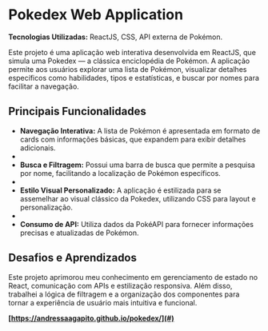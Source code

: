 # Pokedex Web Application

**Tecnologias Utilizadas:** ReactJS, CSS, API externa de Pokémon.

Este projeto é uma aplicação web interativa desenvolvida em ReactJS, que simula uma Pokedex — a clássica enciclopédia de Pokémon. A aplicação permite aos usuários explorar uma lista de Pokémon, visualizar detalhes específicos como habilidades, tipos e estatísticas, e buscar por nomes para facilitar a navegação.

## Principais Funcionalidades

- **Navegação Interativa:** A lista de Pokémon é apresentada em formato de cards com informações básicas, que expandem para exibir detalhes adicionais.
- 
- **Busca e Filtragem:** Possui uma barra de busca que permite a pesquisa por nome, facilitando a localização de Pokémon específicos.
- 
- **Estilo Visual Personalizado:** A aplicação é estilizada para se assemelhar ao visual clássico da Pokedex, utilizando CSS para layout e personalização.
- 
- **Consumo de API:** Utiliza dados da PokéAPI para fornecer informações precisas e atualizadas de Pokémon.

## Desafios e Aprendizados

Este projeto aprimorou meu conhecimento em gerenciamento de estado no React, comunicação com APIs e estilização responsiva. Além disso, trabalhei a lógica de filtragem e a organização dos componentes para tornar a experiência de usuário mais intuitiva e funcional.

**[https://andressaagapito.github.io/pokedex/](#)**
